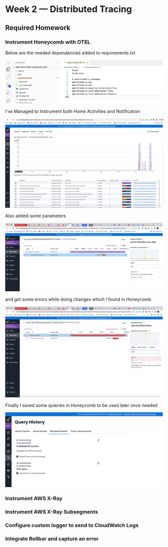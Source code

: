 # Week 2 — Distributed Tracing

## Required Homework

### Instrument Honeycomb with OTEL

Below are the needed dependancies added to requirements.txt

![](/_docs/assets/Week2/Honeycomb/OTel-requirement.png)

I've Managed to Instrument both Home Activities and Notification

![](/_docs/assets/Week2/Honeycomb/Home-Notifications.png)

Also added some parameters 

![](/_docs/assets/Week2/Honeycomb/app-parameters.png)

and got some errors while doing changes which I found in Honeycomb

![](/_docs/assets/Week2/Honeycomb/Traces_Error.png)

Finally I saved some quieries in Honeycomb to be used later once needed

![](/_docs/assets/Week2/Honeycomb/Saved-Queries.png)

### Instrument AWS X-Ray

### Instrument AWS X-Ray Subsegments 

### Configure custom logger to send to CloudWatch Logs

### Integrate Rollbar and capture an error
